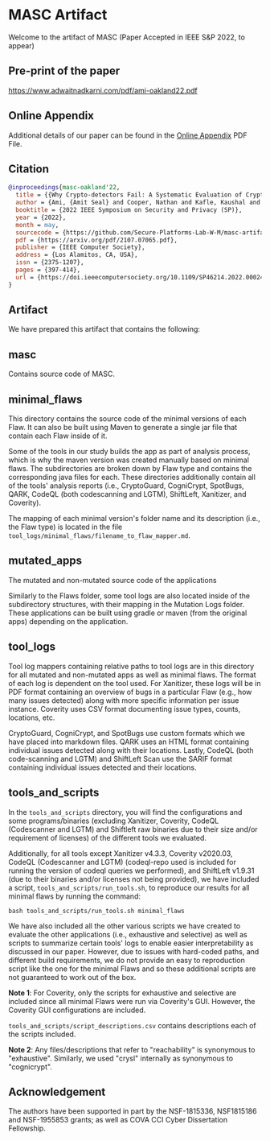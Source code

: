 # MASC Artifact

Welcome to the artifact of MASC (Paper Accepted in IEEE S&P 2022, to appear)

## Pre-print of the paper

https://www.adwaitnadkarni.com/pdf/ami-oakland22.pdf

## Online Appendix

Additional details of our paper can be found in the [Online Appendix](Online_appendix.pdf) PDF File.

## Citation

```bib
@inproceedings{masc-oakland'22,
  title = {{Why Crypto-detectors Fail: A Systematic Evaluation of Cryptographic Misuse Detection Techniques}},
  author = {Ami, {Amit Seal} and Cooper, Nathan and Kafle, Kaushal and Moran, Kevin and Poshyvanyk, Denys and Nadkarni, Adwait},
  booktitle = {2022 IEEE Symposium on Security and Privacy (SP)},
  year = {2022},
  month = may,
  sourcecode = {https://github.com/Secure-Platforms-Lab-W-M/masc-artifact},
  pdf = {https://arxiv.org/pdf/2107.07065.pdf},
  publisher = {IEEE Computer Society},
  address = {Los Alamitos, CA, USA},
  issn = {2375-1207},
  pages = {397-414},
  url = {https://doi.ieeecomputersociety.org/10.1109/SP46214.2022.00024}
}
```

## Artifact

We have prepared this artifact that contains the following:

## masc

Contains source code of MASC.

## minimal_flaws

This directory contains the source code of the minimal versions of each Flaw.
It can also be built using Maven to generate a single jar file that contain each Flaw inside of it.

Some of the tools in our study builds the app as part of analysis process, which is why the maven version was created manually based on minimal flaws.
The subdirectories are broken down by Flaw type and contains the corresponding java files for each. These directories additionally contain all of the tools' analysis reports (i.e., CryptoGuard, CogniCrypt, SpotBugs, QARK, CodeQL (both codescanning and LGTM), ShiftLeft, Xanitizer, and Coverity).

The mapping of each minimal version's folder name and its description (i.e., the Flaw type) is located in the file `tool_logs/minimal_flaws/filename_to_flaw_mapper.md`.

## mutated_apps

The mutated and non-mutated source code of the applications

Similarly to the Flaws folder, some tool logs are also located inside of the subdirectory structures, with their mapping in the Mutation Logs folder.
These applications can be built using gradle or maven (from the original apps) depending on the application.

## tool_logs

Tool log mappers containing relative paths to tool logs are in this directory for all mutated and non-mutated apps as well as minimal flaws. The format of each log is dependent on the tool used. For Xanitizer, these logs will be in PDF format containing an overview of bugs in a particular Flaw (e.g., how many issues detected) along with more specific information per issue instance. Coverity uses CSV format documenting issue types, counts, locations, etc.

CryptoGuard, CogniCrypt, and SpotBugs use custom formats which we have placed into markdown files. QARK uses an HTML format containing individual issues detected along with their locations. Lastly, CodeQL (both code-scanning and LGTM) and ShiftLeft Scan use the SARIF format containing individual issues detected and their locations.

## tools_and_scripts

In the `tools_and_scripts` directory, you will find the configurations and some programs/binaries (excluding Xanitizer, Coverity, CodeQL (Codescanner and LGTM) and Shiftleft raw binaries due to their size and/or requirement of licenses) of the different tools we evaluated.

Additionally, for all tools except Xanitizer v4.3.3, Coverity v2020.03, CodeQL (Codescanner and LGTM) (codeql-repo used is included for running the version of codeql queries we performed), and ShiftLeft v1.9.31 (due to their binaries and/or licenses not being provided), we have included a script, `tools_and_scripts/run_tools.sh`, to reproduce our results for all minimal flaws by running the command:


```
bash tools_and_scripts/run_tools.sh minimal_flaws
```

We have also included all the other various scripts we have created to evaluate the other applications (i.e., exhaustive and selective) as well as scripts to summarize certain tools' logs to enable easier interpretability as discussed in our paper. However, due to issues with hard-coded paths, and different build requirements, we do not provide an easy to reproduction script like the one for the minimal Flaws and so these additional scripts are not guaranteed to work out of the box.

**Note 1**: For Coverity, only the scripts for exhaustive and selective are included since all minimal Flaws were run via Coverity's GUI.
However, the Coverity GUI configurations are included.

`tools_and_scripts/script_descriptions.csv` contains descriptions each of the scripts included.

**Note 2**: Any files/descriptions that refer to "reachability" is synonymous to "exhaustive". Similarly, we used "crysl" internally as synonymous to "cognicrypt".

## Acknowledgement

The authors have been supported in part by the NSF-1815336, NSF1815186 and NSF-1955853 grants; as well as COVA CCI Cyber Dissertation Fellowship.

